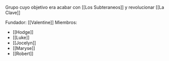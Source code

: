 Grupo cuyo objetivo era acabar con [[Los Subteraneos]] y revolucionar [[La Clave]]

Fundador: [[Valentine]]
Miembros: 
- [[Hodge]]
- [[Luke]]
- [[Jocelyn]]
- [[Maryse]]
- [[Robert]]